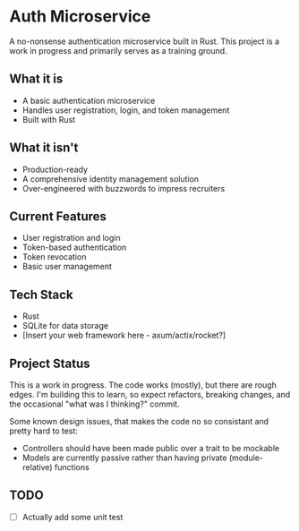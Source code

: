 # Auth Microservice

A no-nonsense authentication microservice built in Rust. This project is a work in progress and primarily serves as a training ground.

## What it is

- A basic authentication microservice
- Handles user registration, login, and token management
- Built with Rust

## What it isn't

- Production-ready
- A comprehensive identity management solution
- Over-engineered with buzzwords to impress recruiters

## Current Features

- User registration and login
- Token-based authentication
- Token revocation
- Basic user management

## Tech Stack

- Rust
- SQLite for data storage
- [Insert your web framework here - axum/actix/rocket?]

## Project Status

This is a work in progress. The code works (mostly), but there are rough edges. I'm building this to learn, so expect refactors, breaking changes, and the occasional "what was I thinking?" commit.

Some known design issues, that makes the code no so consistant and pretty hard to test:
- Controllers should have been made public over a trait to be mockable
- Models are currently passive rather than having private (module-relative) functions

## TODO

- [ ] Actually add some unit test
